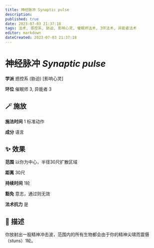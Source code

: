 ```yaml
---
title: 神经脉冲 Synaptic pulse
description: 
published: true
date: 2023-07-03 21:37:18
tags: 法术, 惑控系, 胁迫, 影响心灵, 催眠师法术, 3环法术, 异能者法术
editor: markdown
dateCreated: 2023-07-03 21:37:18
---
```


# **神经脉冲** *Synaptic pulse*

**学派** 惑控系 (胁迫) \[影响心灵\] 

**环位** 催眠师 3, 异能者 3

## 🪄 施放

**施法时间** 1 标准动作

**成分** 语言

## ✨ 效果  

**范围** 以你为中心，半径30尺扩散区域

**距离** 30尺  

**持续时间** 1轮 

**豁免** 意志，通过则无效

**法术抗力** 是

## 📖 描述

你放射出一股精神冲击波，范围内的所有生物都会由于你的精神尖啸而震慑（stuns）1轮。
    